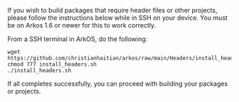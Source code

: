 If you wish to build packages that require header files or other projects, please follow the instructions below while in SSH on your device.  You must be on Arkos 1.6 or newer for this to work correctly.

From a SSH terminal in ArkOS, do the following:

```
wget https://github.com/christianhaitian/arkos/raw/main/Headers/install_headers.sh
chmod 777 install_headers.sh
./install_headers.sh
```

If all completes successfully, you can proceed with building your packages or projects.
